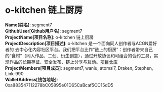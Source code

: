 # o-kitchen 链上厨房

**Name[姓名]**: segment7  
**GithubUser[Github用户名]**: segment7  
**ProjectName[项目名称]**: o-kitchen 链上厨房  
**ProjectDescription[项目描述]**: o-kitchen 是一个面向同人创作者与ACGN爱好者的 去中心化内容社区平台。我们把平台比作“链上的厨房”：创作者带来自己的“食材”（同人作品、二创、衍生创意），通过开放协议和可组合的合约工具，实现作品的长期存证、安全发布、链上分享与互动。[项目仓库](https://github.com/o-kitchen)  
**ProjectMembers[项目成员]**: segment7, wanlu, atomsi7, Draken, Stephen, Link-990  
**WalletAddress[钱包地址]**: 0xa883547112278bC05895e01D65CaBcaf5CC15dD5